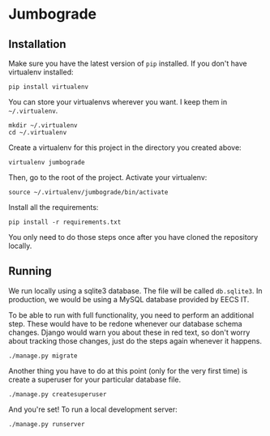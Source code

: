 # Jumbograde

## Installation

Make sure you have the latest version of `pip` installed. If you don't have
virtualenv installed:

    pip install virtualenv

You can store your virtualenvs wherever you want. I keep them in
`~/.virtualenv`.

    mkdir ~/.virtualenv
    cd ~/.virtualenv

Create a virtualenv for this project in the directory you created above:

    virtualenv jumbograde

Then, go to the root of the project. Activate your virtualenv:

    source ~/.virtualenv/jumbograde/bin/activate

Install all the requirements:

    pip install -r requirements.txt

You only need to do those steps once after you have cloned the repository
locally.

## Running

We run locally using a sqlite3 database. The file will be called `db.sqlite3`.
In production, we would be using a MySQL database provided by EECS IT.

To be able to run with full functionality, you need to perform an additional
step. These would have to be redone whenever our database schema changes.
Django would warn you about these in red text, so don't worry about tracking
those changes, just do the steps again whenever it happens.

    ./manage.py migrate

Another thing you have to do at this point (only for the very first time) is
create a superuser for your particular database file.

    ./manage.py createsuperuser

And you're set! To run a local development server:

    ./manage.py runserver
